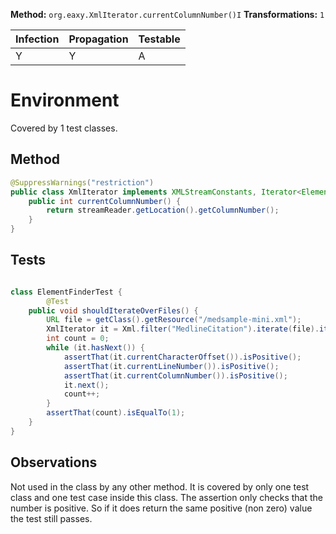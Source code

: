 
**Method:** `org.eaxy.XmlIterator.currentColumnNumber()I`
**Transformations:** `1`

| Infection | Propagation | Testable |
|-----------|-------------|----------|
| Y         | Y           | A        |

# Environment

Covered by 1 test classes.

## Method

```Java
@SuppressWarnings("restriction")
public class XmlIterator implements XMLStreamConstants, Iterator<Element> {
    public int currentColumnNumber() {
        return streamReader.getLocation().getColumnNumber();
    }
}
```

## Tests

```Java

class ElementFinderTest {
        @Test
    public void shouldIterateOverFiles() {
        URL file = getClass().getResource("/medsample-mini.xml");
        XmlIterator it = Xml.filter("MedlineCitation").iterate(file).iterator();
        int count = 0;
        while (it.hasNext()) {
            assertThat(it.currentCharacterOffset()).isPositive();
            assertThat(it.currentLineNumber()).isPositive();
            assertThat(it.currentColumnNumber()).isPositive();
            it.next();
            count++;
        }
        assertThat(count).isEqualTo(1);
    }
}
```

## Observations
Not used in the class by any other method. It is covered by only one test class
and one test case inside this class. The assertion only checks that the number
is positive. So if it does return the same positive (non zero) value the test
still passes.
